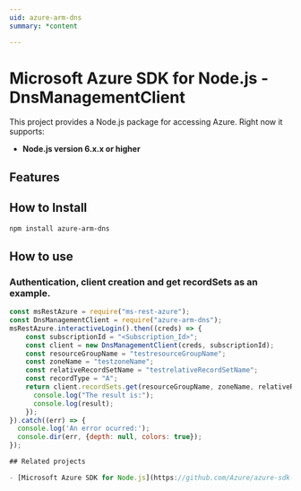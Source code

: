 ```yaml
---
uid: azure-arm-dns
summary: *content

---
```

# Microsoft Azure SDK for Node.js - DnsManagementClient
This project provides a Node.js package for accessing Azure. Right now it supports:
- **Node.js version 6.x.x or higher**

## Features


## How to Install

```bash
npm install azure-arm-dns
```

## How to use

### Authentication, client creation and get recordSets as an example.

```javascript
const msRestAzure = require("ms-rest-azure");
const DnsManagementClient = require("azure-arm-dns");
msRestAzure.interactiveLogin().then((creds) => {
    const subscriptionId = "<Subscription_Id>";
    const client = new DnsManagementClient(creds, subscriptionId);
    const resourceGroupName = "testresourceGroupName";
    const zoneName = "testzoneName";
    const relativeRecordSetName = "testrelativeRecordSetName";
    const recordType = "A";
    return client.recordSets.get(resourceGroupName, zoneName, relativeRecordSetName, recordType).then((result) => {
      console.log("The result is:");
      console.log(result);
    });
}).catch((err) => {
  console.log('An error ocurred:');
  console.dir(err, {depth: null, colors: true});
});

## Related projects

- [Microsoft Azure SDK for Node.js](https://github.com/Azure/azure-sdk-for-node)

